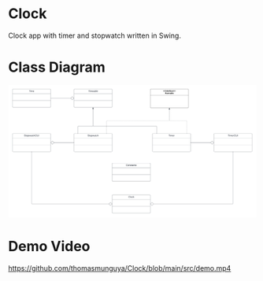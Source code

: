 # Clock
Clock app with timer and stopwatch written in Swing.

# Class Diagram

![Class Diagram tag](https://github.com/thomasmunguya/Clock/blob/main/class_diagram.png)

# Demo Video

https://github.com/thomasmunguya/Clock/blob/main/src/demo.mp4

